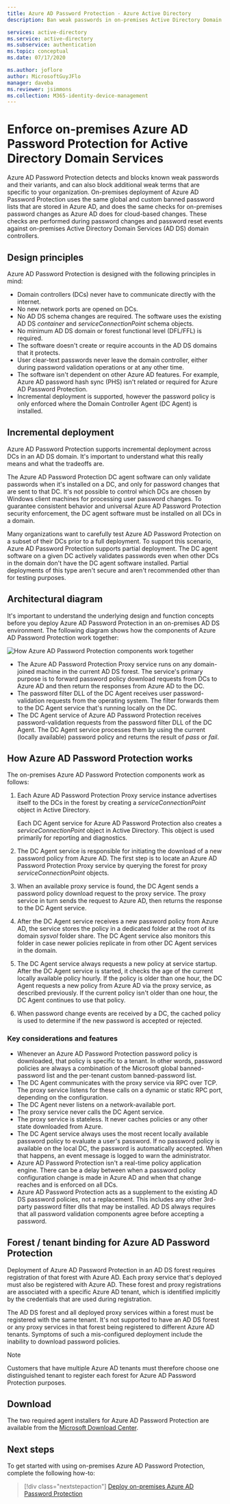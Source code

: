 ```yaml
---
title: Azure AD Password Protection - Azure Active Directory
description: Ban weak passwords in on-premises Active Directory Domain Services environments by using Azure AD Password Protection

services: active-directory
ms.service: active-directory
ms.subservice: authentication
ms.topic: conceptual
ms.date: 07/17/2020

ms.author: joflore
author: MicrosoftGuyJFlo
manager: daveba
ms.reviewer: jsimmons
ms.collection: M365-identity-device-management
---
```


# Enforce on-premises Azure AD Password Protection for Active Directory Domain Services

Azure AD Password Protection detects and blocks known weak passwords and their variants, and can also block additional weak terms that are specific to your organization. On-premises deployment of Azure AD Password Protection uses the same global and custom banned password lists that are stored in Azure AD, and does the same checks for on-premises password changes as Azure AD does for cloud-based changes. These checks are performed during password changes and password reset events against on-premises Active Directory Domain Services (AD DS) domain controllers.

## Design principles

Azure AD Password Protection is designed with the following principles in mind:

* Domain controllers (DCs) never have to communicate directly with the internet.
* No new network ports are opened on DCs.
* No AD DS schema changes are required. The software uses the existing AD DS *container* and *serviceConnectionPoint* schema objects.
* No minimum AD DS domain or forest functional level (DFL/FFL) is required.
* The software doesn't create or require accounts in the AD DS domains that it protects.
* User clear-text passwords never leave the domain controller, either during password validation operations or at any other time.
* The software isn't dependent on other Azure AD features. For example, Azure AD password hash sync (PHS) isn't related or required for Azure AD Password Protection.
* Incremental deployment is supported, however the password policy is only enforced where the Domain Controller Agent (DC Agent) is installed.

## Incremental deployment

Azure AD Password Protection supports incremental deployment across DCs in an AD DS domain. It's important to understand what this really means and what the tradeoffs are.

The Azure AD Password Protection DC agent software can only validate passwords when it's installed on a DC, and only for password changes that are sent to that DC. It's not possible to control which DCs are chosen by Windows client machines for processing user password changes. To guarantee consistent behavior and universal Azure AD Password Protection security enforcement, the DC agent software must be installed on all DCs in a domain.

Many organizations want to carefully test Azure AD Password Protection on a subset of their DCs prior to a full deployment. To support this scenario, Azure AD Password Protection supports partial deployment. The DC agent software on a given DC actively validates passwords even when other DCs in the domain don't have the DC agent software installed. Partial deployments of this type aren't secure and aren't recommended other than for testing purposes.

## Architectural diagram

It's important to understand the underlying design and function concepts before you deploy Azure AD Password Protection in an on-premises AD DS environment. The following diagram shows how the components of Azure AD Password Protection work together:

![How Azure AD Password Protection components work together](./media/concept-password-ban-bad-on-premises/azure-ad-password-protection.png)

* The Azure AD Password Protection Proxy service runs on any domain-joined machine in the current AD DS forest. The service's primary purpose is to forward password policy download requests from DCs to Azure AD and then return the responses from Azure AD to the DC.
* The password filter DLL of the DC Agent receives user password-validation requests from the operating system. The filter forwards them to the DC Agent service that's running locally on the DC.
* The DC Agent service of Azure AD Password Protection receives password-validation requests from the password filter DLL of the DC Agent. The DC Agent service processes them by using the current (locally available) password policy and returns the result of *pass* or *fail*.

## How Azure AD Password Protection works

The on-premises Azure AD Password Protection components work as follows:

1. Each Azure AD Password Protection Proxy service instance advertises itself to the DCs in the forest by creating a *serviceConnectionPoint* object in Active Directory.

    Each DC Agent service for Azure AD Password Protection also creates a *serviceConnectionPoint* object in Active Directory. This object is used primarily for reporting and diagnostics.

1. The DC Agent service is responsible for initiating the download of a new password policy from Azure AD. The first step is to locate an Azure AD Password Protection Proxy service by querying the forest for proxy *serviceConnectionPoint* objects.

1. When an available proxy service is found, the DC Agent sends a password policy download request to the proxy service. The proxy service in turn sends the request to Azure AD, then returns the response to the DC Agent service.

1. After the DC Agent service receives a new password policy from Azure AD, the service stores the policy in a dedicated folder at the root of its domain *sysvol* folder share. The DC Agent service also monitors this folder in case newer policies replicate in from other DC Agent services in the domain.

1. The DC Agent service always requests a new policy at service startup. After the DC Agent service is started, it checks the age of the current locally available policy hourly. If the policy is older than one hour, the DC Agent requests a new policy from Azure AD via the proxy service, as described previously. If the current policy isn't older than one hour, the DC Agent continues to use that policy.

1. When password change events are received by a DC, the cached policy is used to determine if the new password is accepted or rejected.

### Key considerations and features

* Whenever an Azure AD Password Protection password policy is downloaded, that policy is specific to a tenant. In other words, password policies are always a combination of the Microsoft global banned-password list and the per-tenant custom banned-password list.
* The DC Agent communicates with the proxy service via RPC over TCP. The proxy service listens for these calls on a dynamic or static RPC port, depending on the configuration.
* The DC Agent never listens on a network-available port.
* The proxy service never calls the DC Agent service.
* The proxy service is stateless. It never caches policies or any other state downloaded from Azure.
* The DC Agent service always uses the most recent locally available password policy to evaluate a user's password. If no password policy is available on the local DC, the password is automatically accepted. When that happens, an event message is logged to warn the administrator.
* Azure AD Password Protection isn't a real-time policy application engine. There can be a delay between when a password policy configuration change is made in Azure AD and when that change reaches and is enforced on all DCs.
* Azure AD Password Protection acts as a supplement to the existing AD DS password policies, not a replacement. This includes any other 3rd-party password filter dlls that may be installed. AD DS always requires that all password validation components agree before accepting a password.

## Forest / tenant binding for Azure AD Password Protection

Deployment of Azure AD Password Protection in an AD DS forest requires registration of that forest with Azure AD. Each proxy service that's deployed must also be registered with Azure AD. These forest and proxy registrations are associated with a specific Azure AD tenant, which is identified implicitly by the credentials that are used during registration.

The AD DS forest and all deployed proxy services within a forest must be registered with the same tenant. It's not supported to have an AD DS forest or any proxy services in that forest being registered to different Azure AD tenants. Symptoms of such a mis-configured deployment include the inability to download password policies.

> [!NOTE]
> Customers that have multiple Azure AD tenants must therefore choose one distinguished tenant to register each forest for Azure AD Password Protection purposes.

## Download

The two required agent installers for Azure AD Password Protection are available from the [Microsoft Download Center](https://www.microsoft.com/download/details.aspx?id=57071).

## Next steps

To get started with using on-premises Azure AD Password Protection, complete the following how-to:

> [!div class="nextstepaction"]
> [Deploy on-premises Azure AD Password Protection](howto-password-ban-bad-on-premises-deploy.md)
